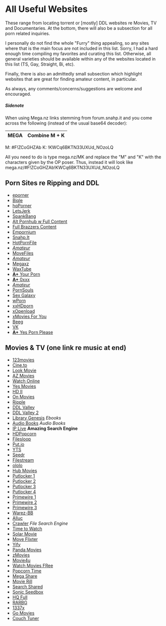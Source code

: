   # All Useful Websites
These range from locating torrent or [mostly] DDL websites re Movies, TV and Documentaries. At the bottom, there will also be a subsection for all porn related inquiries. 

I personally do not find the whole "Furry" thing appealing, so any sites where that is the main focus are not included in this list. Sorry, I had a hard enough time compiling my favorites and curating this list. Otherwise, all general varieties should be available within any of the websites located in this list (TS, Gay, Straight, Bi, etc). 

Finally, there is also an admittedly small subsection which highlight websites that are great for finding amateur content, in particular. 

As always, any comments/concerns/suggestions are welcome and encouraged. 

##### Sidenote
When using Mega.nz links stemming from forum.snahp.it and you come across the following (instead of the usual base64 decoder):

MEGA | Combine M + K
-----------|-------------
M: #F!ZCoGHZAb
K: !KWCq6BKTN33UXUd_NOzoLQ

All you need to do is type mega.nz/MK and replace the "M" and "K" with the characters given by the OP poser. Thus, instead it will look like  mega.nz/#F!ZCoGHZAb!KWCq6BKTN33UXUd_NOzoLQ


## Porn Sites re Ripping and DDL
- [eporner](https://www.eporner,com)
- [Biqle](https://www.biqle.ru)
- [hqPorner](https://www/hqporner.com)
- [LetsJerk](https://letsjerk.to)
- [SpankBang](https://www.spankbang.com)
- [Alt Pornhub w Full Content](https://www.pornhub.su)
- [Full Brazzers Content](https://brazzers-24.fun)
- [Empornium](https://empornium.me)
- [Snahp.It](https://forum.snahp.it)
- [HotPornFile](https://www.hotpornfile.org)
- [*Amateur*](https://camvault.xyz)
- [MoveFiles](https://www.moviefiles.org)
- [*Amateur*](https://gonewild.to)
- [Megaxz](https://megaxz.com)
- [WaxTube](https://www.waxtube.com)
- [**A+** Your Porn](https://yourporn.sexy)
- [**A+** 0xxx](https://0xxx.ws)
- [*Amateur*](https://theteenbay.co)
- [PornSouls](https://www.pornsoulds.com)
- [Sex Galaxy](https://www.sexgalaxy.net)
- [wPorn](https://www.wporn.org)
- [xxHDporn](https://xxhdporn.com)
- [xOpenload](https://www.xopenload.com)
- [xMovies For You](https://www.xmoviesforyou.com)
- [Beeg](https://www.beeg.com)
- [VK](https://www.vk.com)
- [**A+** Yes Porn Please](https://www.yespornplease.com)


## Movies & TV (one link re music at end)
- [123movies](https://123moviesfun.org)
- [Cine.to](https://cine.to)
- [Look Movie](https://lookmovie.ag)
- [AZ Movies](https://azmovies.xyz)
- [Watch Online](https://watchonline.al)
- [Yes Movies](https://yesmovies.to)
- [HD II](https://hdo.to)
- [On Movies](https://onmovies.se)
- [Ripple](https://ripple.is)
- [DDL Valley](https://ddlvalley.me)
- [DDL Valley 2](https://2ddl.ws)
- [Library Genesis](https://gen.lib.rus.ec) *Ebooks*
- [Audio Books](https://audiobookbay.nl) *Audio Books*
- [IP Live](https://iplive.club) **Amazing Search Engine**
- [HDPopcorn](https://hdpopcorns.co)
- [Filesloop](https://filesloop.com)
- [Put.io](https://put.io)
- [YTS](https://yts.am)
- [Seedr](https://seedr.cc)
- [Filestream](https://filestream.me)
- [ololo](https://ololo.to)
- [Hub Movies](https://hubmovies.cc)
- [Putlocker 1](https://putlocker.cc)
- [Putlocker 2](https://putlocker.wtf)
- [Putlocker 3](https://putlocker.cl)
- [Putlocker 4](https://putlocker9.download)
- [Primewire 1](https://primewire.gr)
- [Primewire 2](https://primewire.li)
- [Primewire 3](https://primewire.uno)
- [Warez-BB](https://warez-bb.org)
- [Alluc](https://alluc.uno)
- [Crawler](https://crawler.to) *File Search Engine*
- [Time to Watch](https://timetowatch.video)
- [Solar Movie](https://solarmovie.ms)
- [Move Flixter](https://movieflixter.to)
- [Yify](https://yify.vc)
- [Panda Movies](https://pandamovies.net)
- [zMovies](https://zmovies.css)
- [Movie4u](https://movie4u.live)
- [Watch Movies FRee](https://watchmoviesfree.us)
- [Popcorn Time](https://popcorntime.sh)
- [Mega Share](https://megashare.movie)
- [Movie Rill](https://movierill.com)
- [Search Shared](https://searchshared.com)
- [Sonic Seedbox](https://sonicseedbox.com)
- [HQ Full](https://hqfull.com)
- [RARBG](https://rarbg.to)
- [1337x](https://1337x.to)
- [Go Movies](https://gomovieshd.be)
- [Couch Tuner](https://couchtuner2.in)














